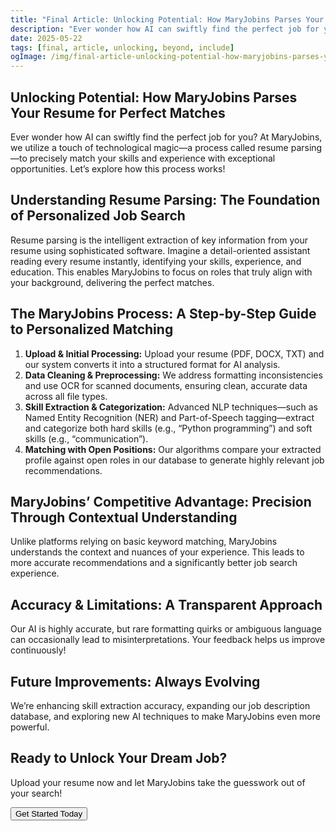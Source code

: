 ```yaml
---
title: "Final Article: Unlocking Potential: How MaryJobins Parses Your Resume for Perfect Matches"
description: "Ever wonder how AI can swiftly find the perfect job for you? At MaryJobins, we utilize a touch of technological magic—a process called resume parsing—to precisely match your skills and experience with exceptional opportunities."
date: 2025-05-22
tags: [final, article, unlocking, beyond, include]
ogImage: /img/final-article-unlocking-potential-how-maryjobins-parses-your-resume-for-perfect-matches.png
---
```


<section class="mx-auto py-12 px-6">

  <h1 class="text-4xl font-bold mb-8">
    Unlocking Potential: How MaryJobins Parses Your Resume for Perfect Matches
  </h1>

  <p class="mb-6">
    Ever wonder how AI can swiftly find the perfect job for you? At MaryJobins, we utilize a touch of technological magic—a process called resume parsing—to precisely match your skills and experience with exceptional opportunities. Let’s explore how this process works!
  </p>

  <h2 class="text-2xl font-semibold mt-12 mb-4">
    Understanding Resume Parsing: The Foundation of Personalized Job Search
  </h2>
  <p class="mb-6">
    Resume parsing is the intelligent extraction of key information from your resume using sophisticated software. Imagine a detail-oriented assistant reading every resume instantly, identifying your skills, experience, and education. This enables MaryJobins to focus on roles that truly align with your background, delivering the perfect matches.
  </p>

  <h2 class="text-2xl font-semibold mt-12 mb-4">
    The MaryJobins Process: A Step-by-Step Guide to Personalized Matching
  </h2>
  <ol class="list-decimal list-inside mb-6">
    <li>
      <strong>Upload & Initial Processing:</strong> Upload your resume (PDF, DOCX, TXT) and our system converts it into a structured format for AI analysis.
    </li>
    <li>
      <strong>Data Cleaning & Preprocessing:</strong> We address formatting inconsistencies and use OCR for scanned documents, ensuring clean, accurate data across all file types.
    </li>
    <li>
      <strong>Skill Extraction & Categorization:</strong> Advanced NLP techniques—such as Named Entity Recognition (NER) and Part-of-Speech tagging—extract and categorize both hard skills (e.g., “Python programming”) and soft skills (e.g., “communication”).
    </li>
    <li>
      <strong>Matching with Open Positions:</strong> Our algorithms compare your extracted profile against open roles in our database to generate highly relevant job recommendations.
    </li>
  </ol>

  <h2 class="text-2xl font-semibold mt-12 mb-4">
    MaryJobins’ Competitive Advantage: Precision Through Contextual Understanding
  </h2>
  <p class="mb-6">
    Unlike platforms relying on basic keyword matching, MaryJobins understands the context and nuances of your experience. This leads to more accurate recommendations and a significantly better job search experience.
  </p>

  <h2 class="text-2xl font-semibold mt-12 mb-4">
    Accuracy & Limitations: A Transparent Approach
  </h2>
  <p class="mb-6">
    Our AI is highly accurate, but rare formatting quirks or ambiguous language can occasionally lead to misinterpretations. Your feedback helps us improve continuously!
  </p>

  <h2 class="text-2xl font-semibold mt-12 mb-4">
    Future Improvements: Always Evolving
  </h2>
  <p class="mb-6">
    We’re enhancing skill extraction accuracy, expanding our job description database, and exploring new AI techniques to make MaryJobins even more powerful.
  </p>

  <h2 class="text-2xl font-semibold mt-12 mb-4">
    Ready to Unlock Your Dream Job?
  </h2>
  <p class="mb-6">
    Upload your resume now and let MaryJobins take the guesswork out of your search!
  </p>

  <p class="mb-6">
    <button class="bg-primary-600 text-white px-6 py-3 rounded-md shadow hover:bg-primary-700 transition">
      Get Started Today
    </button>
  </p>

</section>
